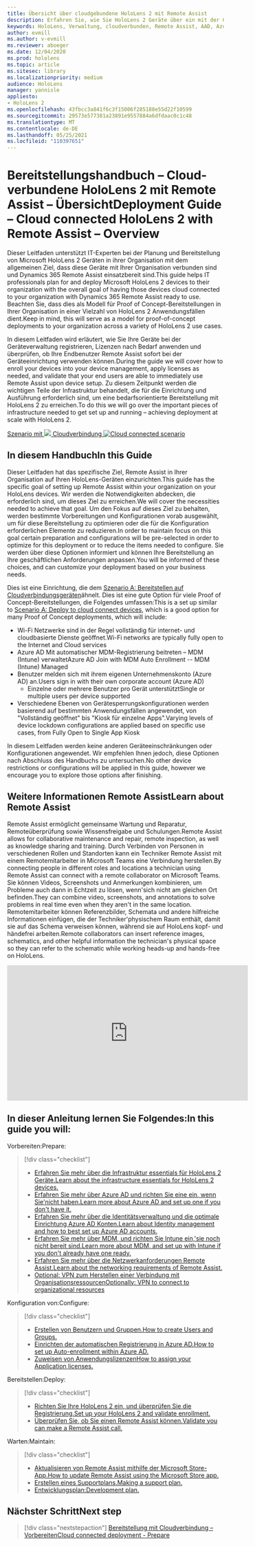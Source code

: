 ```yaml
---
title: Übersicht über cloudgebundene HoloLens 2 mit Remote Assist
description: Erfahren Sie, wie Sie HoloLens 2 Geräte über ein mit der Cloud verbundenes Netzwerk mithilfe von Dynamics 365 Remote Assist registrieren.
keywords: HoloLens, Verwaltung, cloudverbunden, Remote Assist, AAD, Azure AD, MDM, Mobile Geräteverwaltung
author: evmill
ms.author: v-evmill
ms.reviewer: aboeger
ms.date: 12/04/2020
ms.prod: hololens
ms.topic: article
ms.sitesec: library
ms.localizationpriority: medium
audience: HoloLens
manager: yannisle
appliesto:
- HoloLens 2
ms.openlocfilehash: 43fbcc3a841f6c3f15006f285188e55d22f10599
ms.sourcegitcommit: 29573e577381a23891e9557884a6dfdaac0c1c48
ms.translationtype: MT
ms.contentlocale: de-DE
ms.lasthandoff: 05/25/2021
ms.locfileid: "110397651"
---
```

# <a name="deployment-guide--cloud-connected-hololens-2-with-remote-assist--overview"></a><span data-ttu-id="6ea85-104">Bereitstellungshandbuch – Cloud-verbundene HoloLens 2 mit Remote Assist – Übersicht</span><span class="sxs-lookup"><span data-stu-id="6ea85-104">Deployment Guide – Cloud connected HoloLens 2 with Remote Assist – Overview</span></span>

<span data-ttu-id="6ea85-105">Dieser Leitfaden unterstützt IT-Experten bei der Planung und Bereitstellung von Microsoft HoloLens 2 Geräten in ihrer Organisation mit dem allgemeinen Ziel, dass diese Geräte mit Ihrer Organisation verbunden sind und Dynamics 365 Remote Assist einsatzbereit sind.</span><span class="sxs-lookup"><span data-stu-id="6ea85-105">This guide helps IT professionals plan for and deploy Microsoft HoloLens 2 devices to their organization with the overall goal of having those devices cloud connected to your organization with Dynamics 365 Remote Assist ready to use.</span></span> <span data-ttu-id="6ea85-106">Beachten Sie, dass dies als Modell für Proof of Concept-Bereitstellungen in Ihrer Organisation in einer Vielzahl von HoloLens 2 Anwendungsfällen dient.</span><span class="sxs-lookup"><span data-stu-id="6ea85-106">Keep in mind, this will serve as a model for proof-of-concept deployments to your organization across a variety of HoloLens 2 use cases.</span></span>

<span data-ttu-id="6ea85-107">In diesem Leitfaden wird erläutert, wie Sie Ihre Geräte bei der Geräteverwaltung registrieren, Lizenzen nach Bedarf anwenden und überprüfen, ob Ihre Endbenutzer Remote Assist sofort bei der Geräteeinrichtung verwenden können.</span><span class="sxs-lookup"><span data-stu-id="6ea85-107">During the guide we will cover how to enroll your devices into your device management, apply licenses as needed, and validate that your end users are able to immediately use Remote Assist upon device setup.</span></span> <span data-ttu-id="6ea85-108">Zu diesem Zeitpunkt werden die wichtigen Teile der Infrastruktur behandelt, die für die Einrichtung und Ausführung erforderlich sind, um eine bedarfsorientierte Bereitstellung mit HoloLens 2 zu erreichen.</span><span class="sxs-lookup"><span data-stu-id="6ea85-108">To do this we will go over the important pieces of infrastructure needed to get set up and running – achieving deployment at scale with HoloLens 2.</span></span>

<span data-ttu-id="6ea85-109">[Szenario mit ![ ](./images/deployment-guides-revised-scenario-a.png) Cloudverbindung ](./images/deployment-guides-revised-scenario-a.png#lightbox)</span><span class="sxs-lookup"><span data-stu-id="6ea85-109">[ ![Cloud connected scenario](./images/deployment-guides-revised-scenario-a.png) ](./images/deployment-guides-revised-scenario-a.png#lightbox)</span></span>
## <a name="in-this-guide"></a><span data-ttu-id="6ea85-110">In diesem Handbuch</span><span class="sxs-lookup"><span data-stu-id="6ea85-110">In this Guide</span></span>

<span data-ttu-id="6ea85-111">Dieser Leitfaden hat das spezifische Ziel, Remote Assist in Ihrer Organisation auf Ihren HoloLens-Geräten einzurichten.</span><span class="sxs-lookup"><span data-stu-id="6ea85-111">This guide has the specific goal of setting up Remote Assist within your organization on your HoloLens devices.</span></span> <span data-ttu-id="6ea85-112">Wir werden die Notwendigkeiten abdecken, die erforderlich sind, um dieses Ziel zu erreichen.</span><span class="sxs-lookup"><span data-stu-id="6ea85-112">We will cover the necessities needed to achieve that goal.</span></span> <span data-ttu-id="6ea85-113">Um den Fokus auf dieses Ziel zu behalten, werden bestimmte Vorbereitungen und Konfigurationen vorab ausgewählt, um für diese Bereitstellung zu optimieren oder die für die Konfiguration erforderlichen Elemente zu reduzieren.</span><span class="sxs-lookup"><span data-stu-id="6ea85-113">In order to maintain focus on this goal certain preparation and configurations will be pre-selected in order to optimize for this deployment or to reduce the items needed to configure.</span></span> <span data-ttu-id="6ea85-114">Sie werden über diese Optionen informiert und können Ihre Bereitstellung an Ihre geschäftlichen Anforderungen anpassen.</span><span class="sxs-lookup"><span data-stu-id="6ea85-114">You will be informed of these choices, and can customize your deployment based on your business needs.</span></span>

<span data-ttu-id="6ea85-115">Dies ist eine Einrichtung, die dem [Szenario A: Bereitstellen auf Cloudverbindungsgeräten](https://docs.microsoft.com/hololens/common-scenarios#scenario-a)ähnelt. Dies ist eine gute Option für viele Proof of Concept-Bereitstellungen, die Folgendes umfassen:</span><span class="sxs-lookup"><span data-stu-id="6ea85-115">This is a set up similar to [Scenario A: Deploy to cloud connect devices](https://docs.microsoft.com/hololens/common-scenarios#scenario-a), which is a good option for many Proof of Concept deployments, which will include:</span></span>

- <span data-ttu-id="6ea85-116">Wi-Fi Netzwerke sind in der Regel vollständig für internet- und cloudbasierte Dienste geöffnet.</span><span class="sxs-lookup"><span data-stu-id="6ea85-116">Wi-Fi networks are typically fully open to the Internet and Cloud services</span></span>
- <span data-ttu-id="6ea85-117">Azure AD Mit automatischer MDM-Registrierung beitreten – MDM (Intune) verwaltet</span><span class="sxs-lookup"><span data-stu-id="6ea85-117">Azure AD Join with MDM Auto Enrollment -- MDM (Intune) Managed</span></span>
- <span data-ttu-id="6ea85-118">Benutzer melden sich mit ihrem eigenen Unternehmenskonto (Azure AD) an.</span><span class="sxs-lookup"><span data-stu-id="6ea85-118">Users sign in with their own corporate account (Azure AD)</span></span>
  - <span data-ttu-id="6ea85-119">Einzelne oder mehrere Benutzer pro Gerät unterstützt</span><span class="sxs-lookup"><span data-stu-id="6ea85-119">Single or multiple users per device supported</span></span>
- <span data-ttu-id="6ea85-120">Verschiedene Ebenen von Gerätesperrungskonfigurationen werden basierend auf bestimmten Anwendungsfällen angewendet, von "Vollständig geöffnet" bis "Kiosk für einzelne Apps".</span><span class="sxs-lookup"><span data-stu-id="6ea85-120">Varying levels of device lockdown configurations are applied based on specific use cases, from Fully Open to Single App Kiosk</span></span>



<span data-ttu-id="6ea85-121">In diesem Leitfaden werden keine anderen Geräteeinschränkungen oder Konfigurationen angewendet. Wir empfehlen Ihnen jedoch, diese Optionen nach Abschluss des Handbuchs zu untersuchen.</span><span class="sxs-lookup"><span data-stu-id="6ea85-121">No other device restrictions or configurations will be applied in this guide, however we encourage you to explore those options after finishing.</span></span>

## <a name="learn-about-remote-assist"></a><span data-ttu-id="6ea85-122">Weitere Informationen Remote Assist</span><span class="sxs-lookup"><span data-stu-id="6ea85-122">Learn about Remote Assist</span></span>

<span data-ttu-id="6ea85-123">Remote Assist ermöglicht gemeinsame Wartung und Reparatur, Remoteüberprüfung sowie Wissensfreigabe und Schulungen.</span><span class="sxs-lookup"><span data-stu-id="6ea85-123">Remote Assist allows for collaborative maintenance and repair, remote inspection, as well as knowledge sharing and training.</span></span> <span data-ttu-id="6ea85-124">Durch Verbinden von Personen in verschiedenen Rollen und Standorten kann ein Techniker Remote Assist mit einem Remotemitarbeiter in Microsoft Teams eine Verbindung herstellen.</span><span class="sxs-lookup"><span data-stu-id="6ea85-124">By connecting people in different roles and locations a technician using Remote Assist can connect with a remote collaborator on Microsoft Teams.</span></span> <span data-ttu-id="6ea85-125">Sie können Videos, Screenshots und Anmerkungen kombinieren, um Probleme auch dann in Echtzeit zu lösen, wenn&#39;sich nicht am gleichen Ort befinden.</span><span class="sxs-lookup"><span data-stu-id="6ea85-125">They can combine video, screenshots, and annotations to solve problems in real time even when they aren&#39;t in the same location.</span></span> <span data-ttu-id="6ea85-126">Remotemitarbeiter können Referenzbilder, Schemata und andere hilfreiche Informationen einfügen, die der Techniker&#39;physischem Raum enthält, damit sie auf das Schema verweisen können, während sie auf HoloLens kopf- und händefrei arbeiten.</span><span class="sxs-lookup"><span data-stu-id="6ea85-126">Remote collaborators can insert reference images, schematics, and other helpful information the technician&#39;s physical space so they can refer to the schematic while working heads-up and hands-free on HoloLens.</span></span>

<iframe width="560" height="315" src="https://www.youtube.com/embed/d3YT8j0yYl0" frameborder="0" allow="accelerometer; autoplay; clipboard-write; encrypted-media; gyroscope; picture-in-picture" allowfullscreen></iframe>

## <a name="in-this-guide-you-will"></a><span data-ttu-id="6ea85-127">In dieser Anleitung lernen Sie Folgendes:</span><span class="sxs-lookup"><span data-stu-id="6ea85-127">In this guide you will:</span></span>

<span data-ttu-id="6ea85-128">Vorbereiten:</span><span class="sxs-lookup"><span data-stu-id="6ea85-128">Prepare:</span></span>

> [!div class="checklist"]
> - [<span data-ttu-id="6ea85-129">Erfahren Sie mehr über die Infrastruktur essentials für HoloLens 2 Geräte.</span><span class="sxs-lookup"><span data-stu-id="6ea85-129">Learn about the infrastructure essentials for HoloLens 2 devices.</span></span>](hololens2-cloud-connected-prepare.md#infrastructure-essentials)
> - [<span data-ttu-id="6ea85-130">Erfahren Sie mehr über Azure AD und richten Sie eine ein, wenn Sie&#39;nicht haben.</span><span class="sxs-lookup"><span data-stu-id="6ea85-130">Learn more about Azure AD and set up one if you don&#39;t have it.</span></span>](hololens2-cloud-connected-prepare.md#azure-active-directory)
> - [<span data-ttu-id="6ea85-131">Erfahren Sie mehr über die Identitätsverwaltung und die optimale Einrichtung Azure AD Konten.</span><span class="sxs-lookup"><span data-stu-id="6ea85-131">Learn about Identity management and how to best set up Azure AD accounts.</span></span>](hololens2-cloud-connected-prepare.md#identity-management)
> - [<span data-ttu-id="6ea85-132">Erfahren Sie mehr über MDM, und richten Sie Intune ein,&#39;sie noch nicht bereit sind.</span><span class="sxs-lookup"><span data-stu-id="6ea85-132">Learn more about MDM, and set up with Intune if you don&#39;t already have one ready.</span></span>](hololens2-cloud-connected-prepare.md#mobile-device-management)
> - [<span data-ttu-id="6ea85-133">Erfahren Sie mehr über die Netzwerkanforderungen Remote Assist.</span><span class="sxs-lookup"><span data-stu-id="6ea85-133">Learn about the networking requirements of Remote Assist.</span></span>](hololens2-cloud-connected-prepare.md#network)
> - [<span data-ttu-id="6ea85-134">Optional: VPN zum Herstellen einer Verbindung mit Organisationsressourcen</span><span class="sxs-lookup"><span data-stu-id="6ea85-134">Optionally: VPN to connect to organizational resources</span></span>](/hololens2-cloud-connected-prepare.md#optional-connect-your-hololens-to-vpn)

<span data-ttu-id="6ea85-135">Konfiguration von:</span><span class="sxs-lookup"><span data-stu-id="6ea85-135">Configure:</span></span>

> [!div class="checklist"]
> - [<span data-ttu-id="6ea85-136">Erstellen von Benutzern und Gruppen.</span><span class="sxs-lookup"><span data-stu-id="6ea85-136">How to create Users and Groups.</span></span>](hololens2-cloud-connected-configure.md#azure-users-and-groups)
> - [<span data-ttu-id="6ea85-137">Einrichten der automatischen Registrierung in Azure AD.</span><span class="sxs-lookup"><span data-stu-id="6ea85-137">How to set up Auto-enrollment within Azure AD.</span></span>](hololens2-cloud-connected-configure.md#auto-enrollment-on-hololens-2)
> - [<span data-ttu-id="6ea85-138">Zuweisen von Anwendungslizenzen</span><span class="sxs-lookup"><span data-stu-id="6ea85-138">How to assign your Application licenses.</span></span>](hololens2-cloud-connected-configure.md#application-licenses)

<span data-ttu-id="6ea85-139">Bereitstellen:</span><span class="sxs-lookup"><span data-stu-id="6ea85-139">Deploy:</span></span>

> [!div class="checklist"]
> - [<span data-ttu-id="6ea85-140">Richten Sie Ihre HoloLens 2 ein, und überprüfen Sie die Registrierung.</span><span class="sxs-lookup"><span data-stu-id="6ea85-140">Set up your HoloLens 2 and validate enrollment.</span></span>](hololens2-cloud-connected-deploy.md#enrollment-validation)
> - [<span data-ttu-id="6ea85-141">Überprüfen Sie, ob Sie einen Remote Assist können.</span><span class="sxs-lookup"><span data-stu-id="6ea85-141">Validate you can make a Remote Assist call.</span></span>](hololens2-cloud-connected-deploy.md#remote-assist-call-validation)

<span data-ttu-id="6ea85-142">Warten:</span><span class="sxs-lookup"><span data-stu-id="6ea85-142">Maintain:</span></span>

> [!div class="checklist"]
> - [<span data-ttu-id="6ea85-143">Aktualisieren von Remote Assist mithilfe der Microsoft Store-App.</span><span class="sxs-lookup"><span data-stu-id="6ea85-143">How to update Remote Assist using the Microsoft Store app.</span></span>](hololens2-cloud-connected-maintain.md#updates)
> - [<span data-ttu-id="6ea85-144">Erstellen eines Supportplans.</span><span class="sxs-lookup"><span data-stu-id="6ea85-144">Making a support plan.</span></span>](hololens2-cloud-connected-maintain.md#support-plan)
> - [<span data-ttu-id="6ea85-145">Entwicklungsplan:</span><span class="sxs-lookup"><span data-stu-id="6ea85-145">Development plan.</span></span>](hololens2-cloud-connected-maintain.md#development-plan)

## <a name="next-step"></a><span data-ttu-id="6ea85-146">Nächster Schritt</span><span class="sxs-lookup"><span data-stu-id="6ea85-146">Next step</span></span>

> [!div class="nextstepaction"]
> [<span data-ttu-id="6ea85-147">Bereitstellung mit Cloudverbindung – Vorbereiten</span><span class="sxs-lookup"><span data-stu-id="6ea85-147">Cloud connected deployment - Prepare</span></span>](hololens2-cloud-connected-prepare.md)

